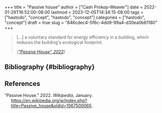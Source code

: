 +++
title = "Passive house"
author = ["Cash Prokop-Weaver"]
date = 2022-01-29T16:52:00-08:00
lastmod = 2023-12-05T14:34:15-08:00
tags = ["hastodo", "concept", "hastodo", "concept"]
categories = ["hastodo", "concept"]
draft = true
slug = "846cdec4-5f6c-4dd9-99a4-d30ea0b61180"
+++

> [...] a voluntary standard for energy efficiency in a building, which reduces the building's ecological footprint.
>
> _(<a href="#citeproc_bib_item_1">“Passive House” 2022</a>)_


## Bibliography {#bibliography}

## References

<style>.csl-entry{text-indent: -1.5em; margin-left: 1.5em;}</style><div class="csl-bib-body">
  <div class="csl-entry"><a id="citeproc_bib_item_1"></a>“Passive House.” 2022. <i>Wikipedia</i>, January. <a href="https://en.wikipedia.org/w/index.php?title=Passive_house&oldid=1067500065">https://en.wikipedia.org/w/index.php?title=Passive_house&#38;oldid=1067500065</a>.</div>
</div>

